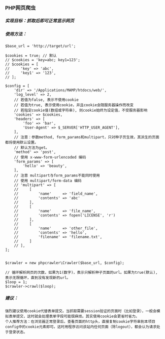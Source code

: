 ### PHP网页爬虫

##### 实现目标：抓取后即可正常显示网页

##### 使用方法：
```
$base_url = 'http://target/url';

$cookies = true; // 默认
// $cookies = 'key=abc; key1=123';
// $cookies = [
//     'key' => 'abc',
//     'key1' => '123',
// ];

$config = [
    'dir' => '/Applications/MAMP/htdocs/web/',
    'log_level' => 2,
    // 若值为false, 表示不使用cookie
    // 若值为true, 表示使用cookie，并且cookie会随服务器操作而改变
    // 若指定cookie值(数组或字符串), 则cookie始终为设定值，不受服务器影响
    'cookies' => $cookies,
    'headers' => [
        'foo' => 'bar',
        'User-Agent' => $_SERVER['HTTP_USER_AGENT'],    
    ],
    // 注意：参数method, form_params和multipart，只对种子页生效，其派生的页面都将使用默认设置。
    // 默认方法为get。
    'method' => 'post',
    // 使用 x-www-form-urlencoded 编码    
    'form_params' => [
        'hello' => 'beauty',
    ],
    // 注意 multipart与form_params不能同时使用
    // 使用 multipart/form-data 编码
    // 'multipart' => [
    //     [
    //         'name'     => 'field_name',
    //         'contents' => 'abc'
    //     ],
    //     [
    //         'name'     => 'file_name',
    //         'contents' => fopen('LICENSE', 'r')
    //     ],
    //     [
    //         'name'     => 'other_file',
    //         'contents' => 'hello',
    //         'filename' => 'filename.txt',
    //     ]
    // ],
];


$crawler = new phpcrawler\Crawler($base_url, $config);

// 循环解析网页的次数，如果为1(数字)，表示只解析种子页面的url。如果为true(默认), 表示无限循环，直到没有发现新的url。
$loop = 1;
$crawler->crawl($loop);

```


##### 建议：
	强烈建议使用cookie代替表单提交。当抓取需要session验证的页面时（比如登录），一般会模拟表单提交，这时就会处理表单字段可能很麻烦。其实使用cookie会更省时省力。
	个人推荐方法：在浏览器正常登录后，查看页面的http头，直接复制cookie字符串到本项目config中的cookie元素即可。这时用程序访问该站内任何页面（除logout），都会认为请求处于登录状态。

